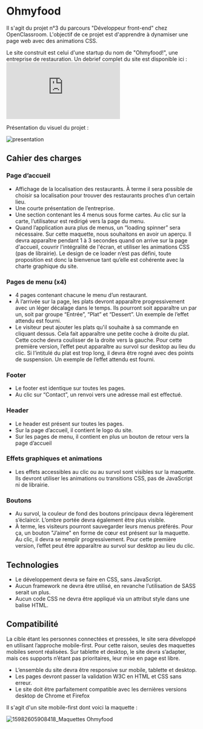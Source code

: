 # Ohmyfood

Il s'agit du projet n°3 du parcours "Développeur front-end" chez OpenClassroom. 
L'objectif de ce projet est d'apprendre à dynamiser une page web avec des animations CSS.

Le site construit est celui d'une startup du nom de "Ohmyfood!", une entreprise de restauration.
Un debrief complet du site est disponible ici : ![Debrief](https://s3.eu-west-1.amazonaws.com/course.oc-static.com/projects/Front-End+V2/P3+CSS+animations/DW+P3+-+Brief+creatif+-+Ohmyfood!.pdf)

Présentation du visuel du projet :

![presentation](https://user-images.githubusercontent.com/91476879/146531839-75f066c1-f5ae-4c51-bffb-85ff2efd34ec.png)

## Cahier des charges
### Page d’accueil

- Affichage de la localisation des restaurants. À terme il sera possible de choisir sa
localisation pour trouver des restaurants proches d’un certain lieu.
- Une courte présentation de l’entreprise.
- Une section contenant les 4 menus sous forme cartes. Au clic sur la carte,
l’utilisateur est redirigé vers la page du menu.
- Quand l’application aura plus de menus, un “loading spinner” sera nécessaire. Sur
cette maquette, nous souhaitons en avoir un aperçu. Il devra apparaître pendant 1 à
3 secondes quand on arrive sur la page d'accueil, couvrir l'intégralité de l'écran, et
utiliser les animations CSS (pas de librairie). Le design de ce loader n’est pas défini,
toute proposition est donc la bienvenue tant qu’elle est cohérente avec la charte
graphique du site.

### Pages de menu (x4)

- 4 pages contenant chacune le menu d’un restaurant.
- À l’arrivée sur la page, les plats devront apparaître progressivement avec un léger
décalage dans le temps. Ils pourront soit apparaître un par un, soit par groupe
“Entrée”, “Plat” et “Dessert”. Un exemple de l’effet attendu est fourni.
- Le visiteur peut ajouter les plats qu'il souhaite à sa commande en cliquant dessus.
Cela fait apparaître une petite coche à droite du plat. Cette coche devra coulisser de
la droite vers la gauche. Pour cette première version, l’effet peut apparaître au survol
sur desktop au lieu du clic. Si l’intitulé du plat est trop long, il devra être rogné avec
des points de suspension. Un exemple de l’effet attendu est fourni.

### Footer

- Le footer est identique sur toutes les pages.
- Au clic sur “Contact”, un renvoi vers une adresse mail est effectué.

### Header

- Le header est présent sur toutes les pages.
- Sur la page d’accueil, il contient le logo du site.
- Sur les pages de menu, il contient en plus un bouton de retour vers la page d’accueil

### Effets graphiques et animations

- Les effets accessibles au clic ou au survol sont visibles sur la maquette. Ils devront utiliser
les animations ou transitions CSS, pas de JavaScript ni de librairie.

### Boutons

- Au survol, la couleur de fond des boutons principaux devra légèrement s’éclaircir.
L’ombre portée devra également être plus visible.
- À terme, les visiteurs pourront sauvegarder leurs menus préférés. Pour ça, un
bouton "J’aime" en forme de cœur est présent sur la maquette. Au clic, il devra se
remplir progressivement. Pour cette première version, l’effet peut être apparaître au
survol sur desktop au lieu du clic.

## Technologies 

- Le développement devra se faire en CSS, sans JavaScript. 
- Aucun framework ne devra être utilisé, en revanche l’utilisation de SASS serait un 
plus. 
- Aucun code CSS ne devra être appliqué via un attribut style dans une balise HTML.

## Compatibilité 

La cible étant les personnes connectées et pressées, le site sera développé en utilisant
l’approche mobile-first. Pour cette raison, seules des maquettes mobiles seront réalisées.
Sur tablette et desktop, le site devra s’adapter, mais ces supports n’étant pas prioritaires,
leur mise en page est libre.
- L’ensemble du site devra être responsive sur mobile, tablette et desktop. 
- Les pages devront passer la validation W3C en HTML et CSS sans erreur. 
- Le site doit être parfaitement compatible avec les dernières versions desktop de 
Chrome et Firefox

Il s'agit d'un site mobile-first dont voici la maquette :

![15982605908418_Maquettes Ohmyfood](https://user-images.githubusercontent.com/91476879/143272168-25125aa3-ab78-4b98-9d7f-0dae7a81bf2f.jpg)
